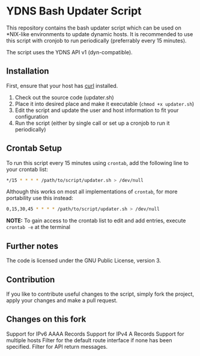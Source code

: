 # YDNS Bash Updater Script

This repository contains the bash updater script which can be used on *NIX-like environments to update dynamic hosts. It is recommended to use this script with cronjob to run periodically (preferrably every 15 minutes).

The script uses the YDNS API v1 (dyn-compatible).

## Installation

First, ensure that your host has [curl](http://curl.haxx.se) installed.

1. Check out the source code (updater.sh)
2. Place it into desired place and make it executable (`chmod +x updater.sh`)
3. Edit the script and update the user and host information to fit your configuration
4. Run the script (either by single call or set up a cronjob to run it periodically)

## Crontab Setup

To run this script every 15 minutes using `crontab`, add the following line to your crontab list:

```bash
*/15 * * * * /path/to/script/updater.sh > /dev/null
```

Although this works on most all implementations of `crontab`, for more portability use this instead:

```bash
0,15,30,45 * * * * /path/to/script/updater.sh > /dev/null
````

**NOTE:** To gain access to the crontab list to edit and add entries, execute `crontab -e` at the terminal

## Further notes

The code is licensed under the GNU Public License, version 3.

## Contribution

If you like to contribute useful changes to the script, simply fork the project, apply your changes and make a pull request.

## Changes on this fork

Support for IPv6 AAAA Records
Support for IPv4 A Records
Support for multiple hosts
Filter for the default route interface if none has been specified.
Filter for API return messages.
